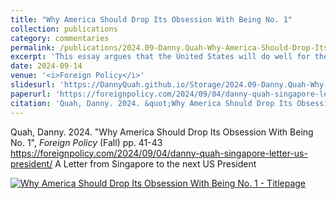 ```yaml
---
title: "Why America Should Drop Its Obsession With Being No. 1"
collection: publications
category: commentaries
permalink: /publications/2024.09-Danny.Quah-Why-America-Should-Drop-Its-Obsession-With-Being-No.1-FP.html
excerpt: 'This essay argues that the United States will do well for the world and even better for itself if it becomes better assured and more confident of its place in the international system.'
date: 2024-09-14
venue: '<i>Foreign Policy</i>'
slidesurl: 'https://DannyQuah.github.io/Storage/2024.09-Danny.Quah-Why-America-Should-Drop-Its-Obsession-With-Being-No.1-FP.pdf'
paperurl: 'https://foreignpolicy.com/2024/09/04/danny-quah-singapore-letter-us-president/?utm_content=gifting&tpcc=gifting_article&gifting_article=ZGFubnktcXVhaC1zaW5nYXBvcmUtbGV0dGVyLXVzLXByZXNpZGVudA==&pid=PNILoiIJgqmxsxl'
citation: 'Quah, Danny. 2024. &quot;Why America Should Drop Its Obsession With Being No. 1&quot; <i>Foreign Policy</i> (Fall) pp. 41-43.'
---
```

Quah, Danny. 2024.  "Why America Should Drop Its Obsession With Being No. 1", *Foreign Policy* (Fall) pp. 41-43
https://foreignpolicy.com/2024/09/04/danny-quah-singapore-letter-us-president/
A Letter from Singapore to the next US President  

[<img src="https://DannyQuah.github.io/Storage/2024.09-Danny.Quah-Why-America-Should-Drop-Its-Obsession-With-Being-No.1-FP-titlepage.png" alt = " Why America Should Drop Its Obsession With Being No. 1 - Titlepage"/>](https://foreignpolicy.com/2024/09/04/danny-quah-singapore-letter-us-president/?utm_content=gifting&tpcc=gifting_article&gifting_article=ZGFubnktcXVhaC1zaW5nYXBvcmUtbGV0dGVyLXVzLXByZXNpZGVudA==&pid=PNILoiIJgqmxsxl)

